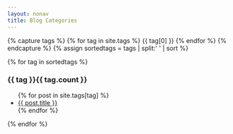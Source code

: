 ```yaml
---
layout: nonav
title: Blog Categories
---
```


{% capture tags %}
  {% for tag in site.tags %}
    {{ tag[0] }}
  {% endfor %}
{% endcapture %}
{% assign sortedtags = tags | split:' ' | sort %}

{% for tag in sortedtags %}
  <h3 id="{{ tag | escape }}">{{ tag }}{{ tag.count }}</h3>
  <ul>
  {% for post in site.tags[tag] %}
  <li><a class="tag-items" href="{{ post.url }}">{{ post.title }}</a></li>
  {% endfor %}
  </ul>
{% endfor %}
